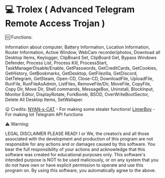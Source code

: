 # 💻 Trolex ( Advanced Telegram Remote Access Trojan )

🆒 Functions:

Information about computer, Battery Information, Location Information, Router Information, Active Window, WebCam recorder/photos, Download all Desktop Items, Keylogger, ClipBoard Set, ClipBoard Get, Bypass Windows Defender, Process List, Process Kill, ProcessStart, TaskManagerDisable/Enable, GetPasswords, GetCreditCards, GetCookies, GetHistory, GetBookmarks, GetDesktop, GetFilezilla, GetDiscord, GetTelegram, GetSteam, Open-CD, Close-CD, DownloadFile, UploadFile, RunFile, RunFileAsAdmin, ListFiles, RemoveFile/Dir, MoveFile, CopyFile, Copy Dir, Move Dir, Shell commands, MessageBox, Uninstall, BlockInput, Monitor Editor, DisplayRotate, ForkBomb, BSOD, OverWriteBootSector, Delete All Desktop Items, SetWallaper.

😛 Credits:
   [NYAN-x-CAT](https://github.com/NYAN-x-CAT) - For making some stealer functions!
   [LimerBoy](https://github.com/LimerBoy) - For making lot Telegram API functions

⚠️ Warning:

LEGAL DISCLAIMER PLEASE READ!
I or We, the creator/s and all those associated with the development and production of this program are not responsible for any actions and or damages caused by this software. You bear the full responsibility of your actions and acknowledge that this software was created for educational purposes only. This software's intended purpose is NOT to be used maliciously, or on any system that you do not have own or have explicit permission to operate and use this program on. By using this software, you automatically agree to the above.
